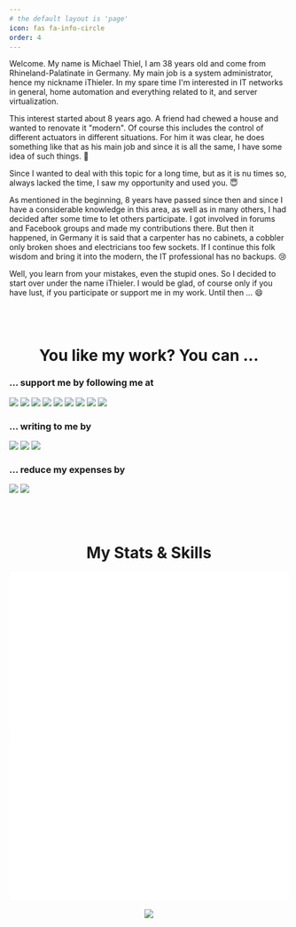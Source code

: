 ```yaml
---
# the default layout is 'page'
icon: fas fa-info-circle
order: 4
---
```

<!---
> Add Markdown syntax content to file `_tabs/about.md`{: .filepath } and it will show up on this page.
{: .prompt-tip }
--->

Welcome. My name is Michael Thiel, I am 38 years old and come from Rhineland-Palatinate in Germany. My main job is a system administrator, hence my nickname iThieler. In my spare time I'm interested in IT networks in general, home automation and everything related to it, and server virtualization.

This interest started about 8 years ago. A friend had chewed a house and wanted to renovate it "modern". Of course this includes the control of different actuators in different situations. For him it was clear, he does something like that as his main job and since it is all the same, I have some idea of such things. :zany_face:

Since I wanted to deal with this topic for a long time, but as it is nu times so, always lacked the time, I saw my opportunity and used you. :innocent:

As mentioned in the beginning, 8 years have passed since then and since I have a considerable knowledge in this area, as well as in many others, I had decided after some time to let others participate. I got involved in forums and Facebook groups and made my contributions there. But then it happened, in Germany it is said that a carpenter has no cabinets, a cobbler only broken shoes and electricians too few sockets. If I continue this folk wisdom and bring it into the modern, the IT professional has no backups. :cry:

Well, you learn from your mistakes, even the stupid ones. So I decided to start over under the name iThieler. I would be glad, of course only if you have lust, if you participate or support me in my work. Until then ... :smile:

<br><br>

<h1 align="center" id="heading">You like my work? You can ...</h1>

<h3 id="heading">... support me by following me at</h3>
<p>
  <a href="https://www.facebook.com/thiel1984"><img src="https://img.shields.io/static/v1?logo=facebook&label=FaceBook&message=Follow%20me&color=brightgreen&style=for-the-badge" /></a>
  <a href="https://www.twitter.com/iThieler"><img src="https://img.shields.io/static/v1?logo=twitter&label=Twitter&message=Follow%20me&color=brightgreen&style=for-the-badge" /></a>
  <a href="https://www.youtube.com/iThieler"><img src="https://img.shields.io/static/v1?logo=youtube&label=YouTube&message=Follow%20me&color=brightgreen&style=for-the-badge" /></a>
  <a href="https://www.linkedin.com/in/thiel1984"><img src="https://img.shields.io/static/v1?logo=linkedin&label=LinkedIn&message=Follow%20me&color=brightgreen&style=for-the-badge" /></a>
  <a href="https://www.xing.com/profile/Michael_Thiel121"><img src="https://img.shields.io/static/v1?logo=xing&label=Xing&message=Follow%20me&color=brightgreen&style=for-the-badge" /></a>
  <a href="https://www.instagram.com/iThieler"><img src="https://img.shields.io/static/v1?logo=instagram&label=Instagram&message=Follow%20me&color=brightgreen&style=for-the-badge" /></a>
  <a href="https://github.com/iThieler"><img src="https://img.shields.io/static/v1?logo=github&label=GitHub&message=Follow%20me&color=brightgreen&style=for-the-badge" /></a>
  <a href="https://www.twitch.com/iThieler"><img src="https://img.shields.io/static/v1?logo=twitch&label=Twitch&message=Follow%20me&color=brightgreen&style=for-the-badge" /></a>
  <a href="https://www.tiktok.com/iThieler"><img src="https://img.shields.io/static/v1?logo=tiktok&label=TikTok&message=Follow%20me&color=brightgreen&style=for-the-badge" /></a>
</p>

<h3 id="heading">... writing to me by</h3>
<p>
  <a href="https://www.discord.com/iThieler"><img src="https://img.shields.io/static/v1?logo=discord&label=discord&message=Talk%20to%20me&color=brightgreen&style=for-the-badge" /></a>
  <a href="mailto:michael@thiels.network?subject=[GitHub]%20"><img src="https://img.shields.io/static/v1?logo=mail.ru&label=E-Mail&message=Talk%20to%20me&color=brightgreen&style=for-the-badge" /></a>
  <a href="https://github.com/iThieler/iThieler/discussions"><img src="https://img.shields.io/static/v1?logo=discourse&label=Join&message=the%20discussions&color=brightgreen&style=for-the-badge" /></a>
<p>

<h3 id="heading">... reduce my expenses by</h3>
<p>
  <a href="https://ko-fi.com/U7U3FUTLF"><img src="https://img.shields.io/static/v1?logo=ko-fi&label=Buy&message=me%20a%20Coffee&color=brightgreen&style=for-the-badge" /></a>
  <a href="https://www.amazon.de/hz/wishlist/ls/360K3ROOSECSE"><img src="https://img.shields.io/static/v1?logo=amazon&label=Buy&message=From%20my%20amazon%20Wishlist&color=brightgreen&style=for-the-badge" /></a>
</p>

<br><br><h1 align="center" id="heading">My Stats & Skills</h1>

<p align="center">
  <img src="https://raw.githubusercontent.com/iThieler/github-stats/master/generated/overview.svg#gh-dark-mode-only" />
  <!--<img src="https://raw.githubusercontent.com/iThieler/github-stats/master/generated/overview.svg#gh-light-mode-only" />-->
  <img src="https://raw.githubusercontent.com/iThieler/github-stats/master/generated/languages.svg#gh-dark-mode-only" />
  <!--<img src="https://raw.githubusercontent.com/iThieler/github-stats/master/generated/languages.svg#gh-light-mode-only" />-->
</p>

<p align="center">
  <img src="https://komarev.com/ghpvc/?username=iThieler&label=My+Profile+Views&color=brightgreen&style=for-the-badge" />
</p>
